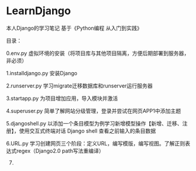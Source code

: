 # LearnDjango
本人Django的学习笔记
基于《Python编程 从入门到实践》


目录：

0.env.py 虚拟环境的安装（将项目库与其他项目隔离，方便后期部署到服务器，非必须）

1.installdjango.py 安装Django

2.runserver.py 学习migrate迁移数据库和runserver运行服务器

3.startapp.py 为项目增加应用，导入模块并激活 

4.superuser.py 简单了解网站分级管理，登录并尝试在网页APP1中添加主题

5.djangoshell.py 以添加一个条目模型为例学习新增模型操作【新增、迁移、注册】，使用交互式终端对话 Django shell 查看之前输入的条目数据

6.URL.py 学习创建网页三个阶段：定义URL，编写模版，编写视图。了解正则表达式regex（Django2.0 path写法重编译）

7.
